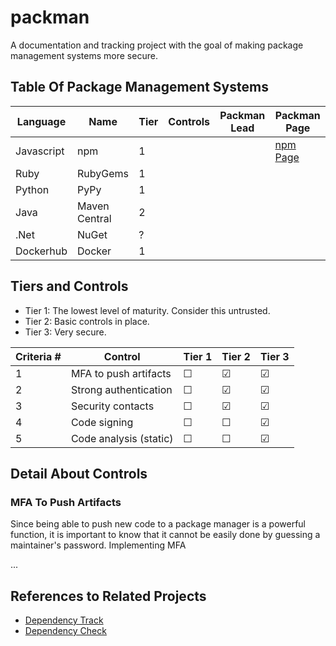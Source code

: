 # packman
A documentation and tracking project with the goal of making package management systems more secure.

## Table Of Package Management Systems

| Language | Name | Tier | Controls | Packman Lead | Packman Page | 
|----------|------|------|----------|--------------|--------------|
| Javascript | npm | 1   |  |  | [npm Page](./npm.md) |
| Ruby       | RubyGems | 1 | | | |
| Python     | PyPy     | 1 | |  | |
| Java       | Maven Central | 2 | | | 
| .Net       | NuGet      | ? | | |
| Dockerhub  | Docker     | 1 | | |

## Tiers and Controls

* Tier 1:  The lowest level of maturity.  Consider this untrusted.
* Tier 2:  Basic controls in place.
* Tier 3:  Very secure.

| Criteria # | Control | Tier 1 | Tier 2 | Tier 3 |
|------------|---------|--------|--------|--------|
| 1 | MFA to push artifacts | &#9744; | &#9745; | &#9745; |
| 2 | Strong authentication | &#9744; | &#9745; | &#9745; |
| 3 | Security contacts | &#9744; | &#9745; | &#9745; |
| 4 | Code signing | &#9744; | &#9744; | &#9745; |
| 5 | Code analysis (static) | &#9744; | &#9744; | &#9745; |

## Detail About Controls

### MFA To Push Artifacts

Since being able to push new code to a package manager is a powerful function, it is important to know that it cannot be easily done by guessing a maintainer's password.  Implementing MFA 

... 

## References to Related Projects

- [Dependency Track](https://www.owasp.org/index.php/OWASP_Dependency_Track_Project)
- [Dependency Check]()
